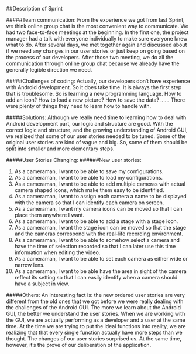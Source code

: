 ##Description of Sprint

#####Team communication:
From the experience we got from last Sprint, we think online group chat is the most convenient way to communicate. We had two face-to-face meetings at the beginning. In the first one, the project manager had a talk with everyone individually to make sure everyone knew what to do. After several days, we met together again and discussed about if we need any changes in our user stories or just keep on going based on the process of our developers. After those two meeting, we do all the communication through online group chat because we already have the generally legible direction we need.

#####Challenges of coding:
Actually, our developers don’t have experience with Android development. So it does take time. It is always the first step that is troublesome. So is learning a new programming language. How to add an icon? How to load a new picture? How to save the data? …… There were plenty of things they need to learn how to handle with. 

#####Solutions:
Although we really need time to learning how to deal with Android development part, our logic and structure are good. With the correct logic and structure, and the growing understanding of Android GUI, we realized that some of our user stories needed to be tuned. Some of the original user stories are kind of vague and big. So, some of them should be split into smaller and more elementary steps.

#####User Stories Changing:
######New user stories:
1.	As a cameraman, I want to be able to save my configurations.
2.	As a cameraman, I want to be able to load my configurations.
3.	As a cameraman, I want to be able to add multiple cameras with actual camera shaped icons, which make them easy to be identified.
4.	As a cameraman, I want to assign each camera a name to be displayed with the camera so that I can identify each camera on screen.
5.	As a cameraman, I want my camera icons can be moved so that I can place them anywhere I want.
6.	As a cameraman, I want to be able to add a stage with a stage icon.
7.	As a cameraman, I want the stage icon can be moved so that the stage and the cameras correspond with the real-life recording environment.
8.	As a cameraman, I want to be able to somehow select a camera and have the time of selection recorded so that I can later use this time information when editing the video.
9.	As a cameraman, I want to be able to set each camera as either wide or narrow lens.
10.	As a cameraman, I want to be able have the area in sight of the camera reflect its setting so that I can easily identify when a camera should have a subject in view. 

#####Others:
An interesting fact is: the new ordered user stories are very different from the old ones that we got before we were really dealing with the challenges of the Android GUI. The more we learn about the Android GUI, the better we understand the user stories. When we are working with the GUI, we are actually performing as a developer and a user at the same time. At the time we are trying to put the ideal functions into reality, we are realizing that that every single function actually have more steps than we thought. The changes of our user stories surprised us. At the same time, however, it’s the prove of our deliberation of the application.
